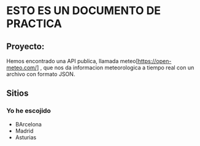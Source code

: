 # ESTO ES UN DOCUMENTO DE PRACTICA
## Proyecto:
Hemos encontrado una API publica, llamada meteo[https://open-meteo.com/] , que nos da informacion meteorologica a tiempo real con un archivo con formato JSON.

## Sitios
### Yo he escojido
- BArcelona
- Madrid
- Asturias
